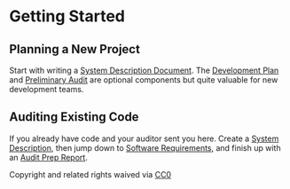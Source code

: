 # Getting Started

## Planning a New Project

Start with writing a [System Description Document](project-planning/system-description.md). The [Development Plan](project-planning/development-plan.md) and [Preliminary Audit](project-planning/preliminary-audit.md) are optional components but quite valuable for new development teams.

## Auditing Existing Code

If you already have code and your auditor sent you here. Create a [System Description](project-planning/system-description.md), then jump down to [Software Requirements](development/software-requirements/), and finish up with an [Audit Prep Report](security-audit/audit-prep-report.md).

Copyright and related rights waived via [CC0](https://creativecommons.org/publicdomain/zero/1.0/)

